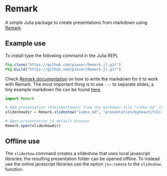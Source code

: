 # Remark

A simple Julia package to create presentations from markdown using [Remark](https://github.com/gnab/remark).

## Example use

To install type the following command in the Julia REPL

```julia
Pkg.clone("https://github.com/piever/Remark.jl.git")
Pkg.build("https://github.com/piever/Remark.jl.git")
```

Check [Remark documentation](https://github.com/gnab/remark/wiki/Markdown) on how to write the markdown for it to work with Remark. The most important thing is to use `---` to separate slides, a tiny example markdown file can be found [here](https://github.com/piever/Remark.jl/blob/master/examples/index.md).

```julia
import Remark

# Add presentation (html+markdown) from the markdown file "index.md" in the folder "presentation/mybeautifulslides"
slideshowdir = Remark.slideshow("index.md", "presentation/mybeautifulslides")

# Open presentation in default browser
Remark.open(slideshowdir)
```

## Offline use

The `slideshow` command creates a slideshow that uses local javascript libraries: the resulting presentation folder can be opened offline. To instead use the online javascript libraries use the option `js=:remote` to the `slideshow` function.
